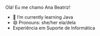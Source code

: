 Olá! Eu me chamo Ana Beatriz!

- 🌱 I’m currently learning Java
- 😄 Pronouns: she/her ela/dela
- Experiência em Suporte de Informática
